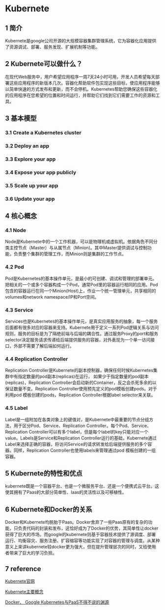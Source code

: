 # Kubernete
## 1 简介
 Kubernete是google公司开源的大规模容器集群管理系统，它为容器化应用提供了资源调试、部署、服务发现、扩展机制等功能。
 
## 2 Kubernete可以做什么？
在现代Web服务中，用户希望应用程序一周7天24小时可用，开发人员希望每天部署这些应用程序的新版本几次。容器化帮助软件包实现这些目标，使应用程序能够以简单快速的方式发布和更新，而不会停机。Kubernetes帮助您确保这些容器化的应用程序在您希望的位置和时间运行，并帮助它们找到它们需要工作的资源和工具。

## 3 基本模型
### 3.1 Create a Kubernetes cluster
### 3.2 Deploy an app
### 3.3 Explore your app
### 3.4 Expose your app publicly
### 3.5 Scale up your app
### 3.6 Update your app
## 4 核心概念 

### 4.1 Node
Node是Kubernete中的一个工作机器，可以是物理机或虚拟机。依据角色不同分类主控节点（Master）与从属节点（Minion)。其中Master提供调试与控制功能，负责整个集群的管理工作，而Minion则是集群的工作节点。

### 4.2 Pod
Pod是Kubernetes的基本操作单元，是最小的可创建、调试和管理的部署单元。把相关的一个或多个容器构成一个Pod，通常Pod里的容器运行相同的应用。Pod包含的容器运行在同一个Minion(Host)上，作业一个统一管理单元，共享相同的volumes和network namespace/IP和Port空间。     

### 4.3 Service
Services也是Kubernetes的基本操作单元，是真实应用服务的抽象，每一个服务后面都有很多对应的容器来支持。Kubernete用于定义一系列Pod逻辑关系与访问规则，服务的目标是为了隔绝前端与后端的耦合性。通过服务Proxy的port和服务selector决定服务请求传递给后端提供服务的容器，对外表现为一个单一访问接口，外部不需要了解后端如何运行。

### 4.4 Replication Controller
Replication Controller是Kubernete的副本控制器，确保任何时候Kubernetes集群中有指定数量的pod副本(replicas)在运行， 如果少于指定数量的pod副本(replicas)，Replication Controller会启动新的Container，反之会杀死多余的以保证数量不变。Replication Controller使用预先定义的pod模板创建pods。对于利用pod 模板创建的pods，Replication Controller根据label selector来关联。

### 4.5 Label
Label是一组附加在各类对象上的键值对，是Kubernete中最重要的节点分组方法，用于区分Pod、Service、Replication Controller。每个Pod、Service、 Replication Controller可以有多个label，但是每个label的key只能对应一个value。Labels是Service和Replication Controller运行的基础，Kubernete通过Label来选择正确的容器，将访问Service的请求转发给后端提供服务的多个容器。同样，Replication Controller也使用labels来管理通过pod 模板创建的一组容器。

## 5 Kubernete的特性和优点

kubernete既是一个容器平台、也是一个微服务平台、还是一个便携式云平台。这使其拥有了Paas的大部分简单性、Iaas的灵活性以及可移植性。

## 6 Kubernete和Docker的关系
Docker和Kubernete均脱胎于Paas。Docker舍弃了一些Paas原有的复杂的功能，只负责代码的封装和发布，这恰好成为了Docker的优势，其简单性让docker获得了巨大的市场。而google的kubernete则基于容器技术提供了源调度、部署运行、均衡容灾、服务注册、扩容缩容等功能实现了对容器的管理与调度。从某种意义上来讲kubernete较docker更为强大，但在提升管理层次的同时，又给使用者带来了巨大的学习负担。

## 7 reference
[Kubernete官网](https://kubernetes.io/)

[Kubernete主要概念](http://f.dataguru.cn/thread-716080-1-1.html)

[Docker、 Google Kubernetes与PaaS不得不说的渊源](https://www.sdnlab.com/13380.html)
 
